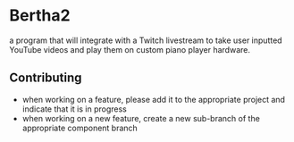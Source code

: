 # Bertha2

a program that will integrate with a Twitch livestream to take user inputted YouTube videos and play them on custom piano player hardware.


## Contributing

* when working on a feature, please add it to the appropriate project and indicate that it is in progress
* when working on a new feature, create a new sub-branch of the appropriate component branch